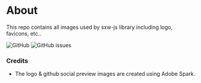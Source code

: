 # About
This repo contains all images used by sxw-js library including logo, favicons, etc..

![GitHub](https://img.shields.io/github/license/sxw-js/images.svg)
![GitHub issues](https://img.shields.io/github/issues/sxw-js/images.svg)

### Credits
 - The logo & github social preview images are created using Adobe Spark.

